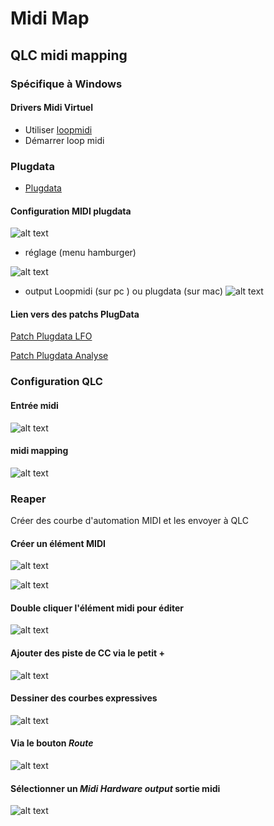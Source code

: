 # Midi Map

## QLC midi mapping

### Spécifique à Windows 

#### Drivers Midi Virtuel

* Utiliser [loopmidi](https://www.tobias-erichsen.de/software/loopmidi.html)
* Démarrer loop midi 


### Plugdata 

* [Plugdata](https://plugdata.org/)

#### Configuration MIDI plugdata 


![alt text](image-5.png)

* réglage (menu hamburger)

![alt text](image-3.png)

* output Loopmidi (sur pc ) ou plugdata (sur mac)
![alt text](image-4.png)

#### Lien vers des patchs PlugData

[Patch Plugdata LFO](https://raw.githubusercontent.com/tim-montmorency/582513-conception/main/activites/lx_midi_map/plugdata-lfo-ctl.pd.zip) 

[Patch Plugdata Analyse](https://raw.githubusercontent.com/tim-montmorency/582513-conception/main/activites/lx_midi_map/analyse_audio.pd.zip) 




### Configuration QLC 

#### Entrée midi

![alt text](image-2.png)

#### midi mapping 

![alt text](image-1.png)


### Reaper

Créer des courbe d'automation MIDI et les envoyer à QLC

#### Créer un élément MIDI 

![alt text](image-6.png)

![alt text](image-7.png)

#### Double cliquer l'élément midi pour éditer

![alt text](image-8.png)

#### Ajouter des piste de CC via le petit +

![alt text](image-9.png)

#### Dessiner des courbes expressives

![alt text](image-10.png)

#### Via le bouton *Route*

![alt text](image-11.png)

#### Sélectionner un *Midi Hardware output* sortie midi 

![alt text](image-12.png)